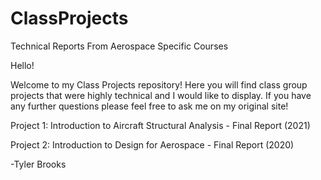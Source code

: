 # ClassProjects
Technical Reports From Aerospace Specific Courses

Hello! 

Welcome to my Class Projects repository! Here you will find class group projects that were highly technical and I would like to display. 
If you have any further questions please feel free to ask me on my original site!

Project 1: Introduction to Aircraft Structural Analysis - Final Report (2021)

Project 2: Introduction to Design for Aerospace - Final Report (2020)

-Tyler Brooks
